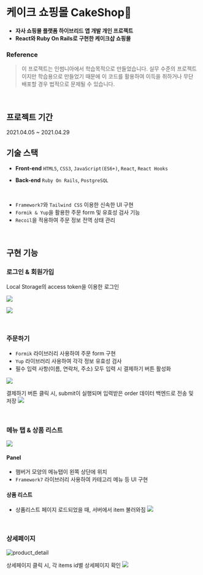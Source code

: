 # 케이크 쇼핑몰 CakeShop🍰

- **자사 쇼핑몰 플랫폼 하이브리드 앱 개발 개인 프로젝트**
- **React와 Ruby On Rails로 구현한 케이크샵 쇼핑몰**


### Reference

> 이 프로젝트는 인썸니아에서 학습목적으로 만들었습니다. 실무 수준의 프로젝트이지만 학습용으로 만들었기 때문에 이 코드를 활용하여 이득을 취하거나 무단 배포할 경우 법적으로 문제될 수 있습니다.

</br>

## 프로젝트 기간

2021.04.05 ~ 2021.04.29


## 기술 스택

- **Front-end** `HTML5`, `CSS3`, `JavaScript(ES6+)`, `React`, `React Hooks`

- **Back-end** `Ruby On Rails`, `PostgreSQL`

</br>

- `Framework7`와 `Tailwind CSS` 이용한 신속한 UI 구현
- `Formik & Yup`을 활용한 주문 form 및 유효성 검사 기능
- `Recoil`을 적용하여 주문 정보 전역 상태 관리

</br>

## 구현 기능

### 로그인 & 회원가입
Local Storage의 access token을 이용한 로그인


![](https://images.velog.io/images/sodait/post/cfb80e20-f92b-4f16-90fd-a98b3e7735d6/login.gif)

![](https://images.velog.io/images/sodait/post/5ea4e4bc-9719-42bf-8d25-02d6dbd08f95/image.png)


</br>

### 주문하기
- `Formik` 라이브러리 사용하여 주문 form 구현
- `Yup` 라이브러리 사용하여 각각 정보 유효성 검사
- 필수 입력 사항(이름, 연락처, 주소) 모두 입력 시 결제하기 버튼 활성화

![](https://images.velog.io/images/sodait/post/da78fbb0-bea2-4be5-80d7-17a4268aeccc/order_yup.jpg)


결제하기 버튼 클릭 시, submit이 실행되며 입력받은 order 데이터 백엔드로 전송 및 저장
![](https://images.velog.io/images/sodait/post/e200abc6-5663-467c-a919-603f4e095ae9/image.png)

</br>

### 메뉴 탭 & 상품 리스트
![](https://images.velog.io/images/sodait/post/c67f7b0f-305b-421d-b03a-d30eef0174d3/product_list.gif)

#### Panel
- 햄버거 모양의 메뉴탭이 왼쪽 상단에 위치
- `Framework7` 라이브러리 사용하여 카테고리 메뉴 등 UI 구현

#### 상품 리스트
- 상품리스트 페이지 로드되었을 때, 서버에서 item 불러와짐
![](https://images.velog.io/images/sodait/post/3cf7e2e9-a3b5-4818-8a45-15dc66789cb1/image.png)

</br>

### 상세페이지

![product_detail](https://user-images.githubusercontent.com/63221633/119257863-2dd7b580-bc02-11eb-83e1-4b2d8e362eb8.gif)


상세페이지 클릭 시, 각 items id별 상세페이지 확인
![](https://images.velog.io/images/sodait/post/34749367-25a1-4003-b325-f584691c74aa/image.png)







